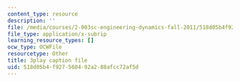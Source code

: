 ```yaml
---
content_type: resource
description: ''
file: /media/courses/2-003sc-engineering-dynamics-fall-2011/518d05b4f927560492a288afcc72af5d_1xJJu5p3dD0.vtt
file_type: application/x-subrip
learning_resource_types: []
ocw_type: OCWFile
resourcetype: Other
title: 3play caption file
uid: 518d05b4-f927-5604-92a2-88afcc72af5d
---
```

